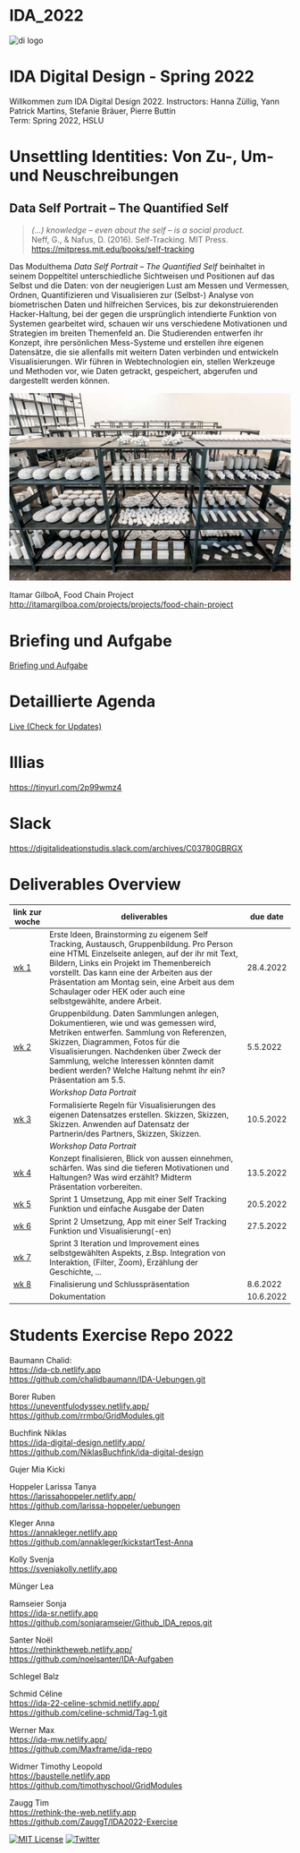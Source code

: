 # IDA_2022

![di logo](https://github.com/digitalideation/comppx_h2001/blob/master/docs/assets/images/di-logo-small.jpg?raw=true "di logo")


# IDA Digital Design - Spring 2022
Willkommen zum IDA Digital Design 2022. 
Instructors: Hanna Züllig, Yann Patrick Martins, Stefanie Bräuer, Pierre Buttin<br/>
Term: Spring 2022, HSLU<br/>

# Unsettling Identities: Von Zu-, Um- und Neuschreibungen
## Data Self Portrait – The Quantified Self
> <i>(...) knowledge – even about the self – is a social product.</i><br/>
Neff, G., & Nafus, D. (2016). Self-Tracking. MIT Press. https://mitpress.mit.edu/books/self-tracking

Das Modulthema <i>Data Self Portrait – The Quantified Self</i> beinhaltet in seinem Doppeltitel unterschiedliche Sichtweisen und Positionen auf das Selbst und die Daten: von der neugierigen Lust am Messen und Vermessen, Ordnen, Quantifizieren und Visualisieren zur (Selbst-) Analyse von biometrischen Daten und hilfreichen Services, bis zur dekonstruierenden Hacker-Haltung, bei der gegen die ursprünglich intendierte Funktion von Systemen gearbeitet wird, schauen wir uns verschiedene Motivationen und Strategien im breiten Themenfeld an. Die Studierenden entwerfen ihr Konzept, ihre persönlichen Mess-Systeme und erstellen ihre eigenen Datensätze, die sie allenfalls mit weitern Daten verbinden und entwickeln Visualisierungen. Wir führen in Webtechnologien ein, stellen Werkzeuge und Methoden vor, wie Daten getrackt, gespeichert, abgerufen und dargestellt werden können. 

![Itamar GilboA](images/FoodChainProject007.jpeg)

Itamar GilboA, Food Chain Project
http://itamargilboa.com/projects/projects/food-chain-project

# Briefing und Aufgabe
<a href="https://github.com/digitalideation/IDA_2022/blob/main/briefing.md">Briefing und Aufgabe</a>

# Detaillierte Agenda 
<a href="https://docs.google.com/spreadsheets/d/1w5nLr8Dm0PPNobIF_FjWWpALHfDbJUTQDhdUSaxg1_Y/edit?usp=sharing">Live (Check for Updates)</a>

# Illias
https://tinyurl.com/2p99wmz4

# Slack
https://digitalideationstudis.slack.com/archives/C03780GBRGX


# Deliverables Overview
| link zur woche  | deliverables  | due date |
|---|---|---|
| <a href="https://github.com/digitalideation/IDA_2022/blob/main/woche1/readme.md">wk 1 </a>| Erste Ideen, Brainstorming zu eigenem Self Tracking, Austausch, Gruppenbildung. Pro Person eine HTML Einzelseite anlegen, auf der ihr mit Text, Bildern, Links ein Projekt im Themenbereich vorstellt. Das kann eine der Arbeiten aus der Präsentation am Montag sein, eine Arbeit aus dem Schaulager oder HEK oder auch eine selbstgewählte, andere Arbeit. |  28.4.2022  | 
| <a href="https://github.com/digitalideation/IDA_2022/blob/main/woche2/readme.md">wk 2 </a>| Gruppenbildung. Daten Sammlungen anlegen, Dokumentieren, wie und was gemessen wird, Metriken entwerfen. Sammlung von Referenzen, Skizzen, Diagrammen, Fotos für die Visualisierungen. Nachdenken über Zweck der Sammlung, welche Interessen könnten damit bedient werden? Welche Haltung nehmt ihr ein? Präsentation am 5.5.|  5.5.2022  | 
|  |  <i>Workshop Data Portrait</i>|  | 
| <a href="https://github.com/digitalideation/IDA_2022/blob/main/woche3/readme.md">wk 3 </a> | Formalisierte Regeln für Visualisierungen des eigenen Datensatzes erstellen. Skizzen, Skizzen, Skizzen. Anwenden auf Datensatz der Partnerin/des Partners, Skizzen, Skizzen.  |  10.5.2022  |   
|  |  <i>Workshop Data Portrait</i>|  | 
| <a href="https://github.com/digitalideation/IDA_2022/blob/main/woche4/readme.md">wk 4 </a>| Konzept finalisieren, Blick von aussen einnehmen, schärfen. Was sind die tieferen Motivationen und Haltungen? Was wird erzählt? Midterm Präsentation vorbereiten.  |  13.5.2022  |   
| <a href="https://github.com/digitalideation/IDA_2022/blob/main/woche5/readme.md">wk 5 </a>| Sprint 1 Umsetzung, App mit einer Self Tracking Funktion und einfache Ausgabe der Daten  |  20.5.2022  |   
| <a href="https://github.com/digitalideation/IDA_2022/blob/main/woche6/readme.md">wk 6 </a>| Sprint 2 Umsetzung, App mit einer Self Tracking Funktion und Visualisierung(-en) |  27.5.2022  |   
| <a href="https://github.com/digitalideation/IDA_2022/blob/main/woche7/readme.md">wk 7 </a>|  Sprint 3 Iteration und Improvement eines selbstgewählten Aspekts, z.Bsp. Integration von Interaktion,  (Filter, Zoom), Erzählung der Geschichte, ...|    |   
| <a href="https://github.com/digitalideation/IDA_2022/blob/main/woche8/readme.md">wk 8 </a>|  Finalisierung und Schlusspräsentation |  8.6.2022  |   
|  |  Dokumentation |  10.6.2022  | 

# Students Exercise Repo 2022
Baumann Chalid:<br>
https://ida-cb.netlify.app<br>
https://github.com/chalidbaumann/IDA-Uebungen.git<br>

Borer Ruben<br>
https://uneventfulodyssey.netlify.app/<br>
https://github.com/rrmbo/GridModules.git<br>


Buchfink Niklas<br>
https://ida-digital-design.netlify.app/<br>
https://github.com/NiklasBuchfink/ida-digital-design<br>


Gujer Mia Kicki<br>

Hoppeler Larissa Tanya<br>
https://larissahoppeler.netlify.app/<br>
https://github.com/larissa-hoppeler/uebungen <br>

Kleger Anna<br>
https://annakleger.netlify.app<br>
https://github.com/annakleger/kickstartTest-Anna<br>

Kolly Svenja<br>
https://svenjakolly.netlify.app<br>

Münger Lea<br>

Ramseier Sonja<br>
https://ida-sr.netlify.app<br>
https://github.com/sonjaramseier/Github_IDA_repos.git

Santer Noël<br>
https://rethinktheweb.netlify.app/<br>
https://github.com/noelsanter/IDA-Aufgaben<br>

Schlegel Balz<br>

Schmid Céline<br>
https://ida-22-celine-schmid.netlify.app/<br>
https://github.com/celine-schmid/Tag-1.git<br>

Werner Max<br>
https://ida-mw.netlify.app/<br>
https://github.com/Maxframe/ida-repo<br>

Widmer Timothy Leopold<br>
https://baustelle.netlify.app<br>
https://github.com/timothyschool/GridModules<br>

Zaugg Tim<br>
https://rethink-the-web.netlify.app<br>
https://github.com/ZauggT/IDA2022-Exercise<br>


[![MIT License](https://img.shields.io/badge/license-MIT-blue.svg)](http://opensource.org/licenses/MIT)
[![Twitter](https://img.shields.io/twitter/url/https/github.com/webslides/webslides.svg?style=social)](https://twitter.com/digideation)

